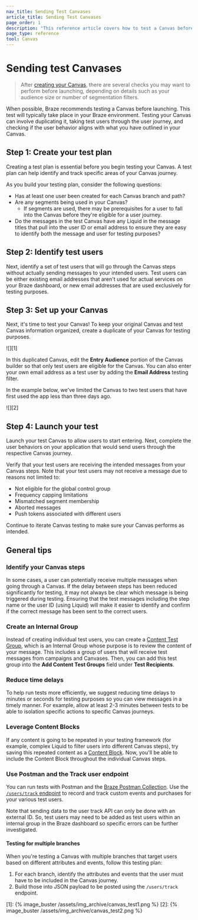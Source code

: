 ```yaml
---
nav_title: Sending Test Canvases
article_title: Sending Test Canvases
page_order: 1
description: "This reference article covers how to test a Canvas before launch and best practices."
page_type: reference
tool: Canvas
---
```


# Sending test Canvases

> After [creating your Canvas]({{site.baseurl}}/user_guide/engagement_tools/canvas/create_a_canvas/create_a_canvas/), there are several checks you may want to perform before launching, depending on details such as your audience size or number of segmentation filters.

When possible, Braze recommends testing a Canvas before launching. This test will typically take place in your Braze environment. Testing your Canvas can involve duplicating it, taking test users through the user journey, and checking if the user behavior aligns with what you have outlined in your Canvas.

## Step 1: Create your test plan

Creating a test plan is essential before you begin testing your Canvas. A test plan can help identify and track specific areas of your Canvas journey.

As you build your testing plan, consider the following questions:
- Has at least one user been created for each Canvas branch and path?
- Are any segments being used in your Canvas? 
	- If segments are used, there may be prerequisites for a user to fall into the Canvas before they're eligible for a user journey.
- Do the messages in the test Canvas have any Liquid in the message titles that pull into the user ID or email address to ensure they are easy to identify both the message and user for testing purposes?

## Step 2: Identify test users

Next, identify a set of test users that will go through the Canvas steps without actually sending messages to your intended users. Test users can be either existing email addresses that aren't used for actual services on your Braze dashboard, or new email addresses that are used exclusively for testing purposes. 

## Step 3: Set up your Canvas

Next, it's time to test your Canvas! To keep your original Canvas and test Canvas information organized, create a duplicate of your Canvas for testing purposes. 

![][1]

In this duplicated Canvas, edit the **Entry Audience** portion of the Canvas builder so that only test users are eligible for the Canvas. You can also enter your own email address as a test user by adding the **Email Address** testing filter. 

In the example below, we've limited the Canvas to two test users that have first used the app less than three days ago.

![][2]

## Step 4: Launch your test

Launch your test Canvas to allow users to start entering. Next, complete the user behaviors on your application that would send users through the respective Canvas journey. 

Verify that your test users are receiving the intended messages from your Canvas steps. Note that your test users may not receive a message due to reasons not limited to:

- Not eligible for the global control group
- Frequency capping limitations
- Mismatched segment membership
- Aborted messages
- Push tokens associated with different users

Continue to iterate Canvas testing to make sure your Canvas performs as intended.

## General tips

### Identify your Canvas steps

In some cases, a user can potentially receive multiple messages when going through a Canvas. If the delay between steps has been reduced significantly for testing, it may not always be clear which message is being triggered during testing. Ensuring that the test messages including the step name or the user ID (using Liquid) will make it easier to identify and confirm if the correct message has been sent to the correct users.

### Create an Internal Group

Instead of creating individual test users, you can create a [Content Test Group]({{site.baseurl}}/user_guide/administrative/app_settings/developer_console/internal_groups_tab/), which is an Internal Group whose purpose is to review the content of your message. This includes a group of users that will receive test messages from campaigns and Canvases. Then, you can add this test group into the **Add Content Test Groups** field under **Test Recipients**.

### Reduce time delays

To help run tests more efficiently, we suggest reducing time delays to minutes or seconds for testing purposes so you can view messages in a timely manner. For example, allow at least 2-3 minutes between tests to be able to isolation specific actions to specific Canvas journeys.

### Leverage Content Blocks

If any content is going to be repeated in your testing framework (for example, complex Liquid to filter users into different Canvas steps), try saving this repeated content as a [Content Block]({{site.baseurl}}/user_guide/engagement_tools/templates_and_media/content_blocks#content-blocks). Now, you'll be able to include the Content Block throughout the individual Canvas steps.

### Use Postman and the Track user endpoint

You can run tests with Postman and the [Braze Postman Collection]({{site.baseurl}}/api/postman_collection/). Use the [`/users/track` endpoint]({{site.baseurl}}/api/endpoints/user_data/post_user_track/) to record and track custom events and purchases for your various test users.

Note that sending data to the user track API can only be done with an external ID. So, test users may need to be added as test users within an internal group in the Braze dashboard so specific errors can be further investigated. 

#### Testing for multiple branches

When you're testing a Canvas with multiple branches that target users based on different attributes and events, follow this testing plan:

1. For each branch, identify the attributes and events that the user must have to be included in the Canvas journey.
2. Build those into JSON payload to be posted using the `/users/track` endpoint.

[1]: {% image_buster /assets/img_archive/canvas_test1.png %}
[2]: {% image_buster /assets/img_archive/canvas_test2.png %}